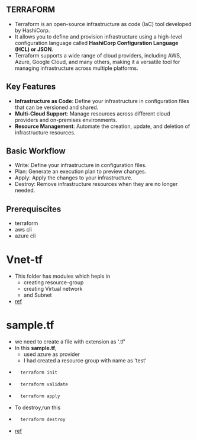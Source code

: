 TERRAFORM 
-----------
* Terraform is an open-source infrastructure as code (IaC) tool developed by HashiCorp. 
* It allows you to define and provision infrastructure using a high-level configuration language called **HashiCorp Configuration Language (HCL) or JSON**. 
* Terraform supports a wide range of cloud providers, including AWS, Azure, Google Cloud, and many others, making it a versatile tool for managing infrastructure across multiple platforms.
## Key Features
* **Infrastructure as Code**: Define your infrastructure in configuration files that can be versioned and shared.
* **Multi-Cloud Support**: Manage resources across different cloud providers and on-premises environments.
* **Resource Management**: Automate the creation, update, and deletion of infrastructure resources.
## Basic Workflow
* Write: Define your infrastructure in configuration files.
* Plan: Generate an execution plan to preview changes.
* Apply: Apply the changes to your infrastructure.
* Destroy: Remove infrastructure resources when they are no longer needed.
## Prerequiscites
* terraform 
* aws cli
* azure cli
# Vnet-tf
* This folder has modules which hepls in
   * creating resource-group
   * creating Virtual network
   * and Subnet 
* [ref](https://github.com/Srikanthkovuri/azure-terraform/tree/main/Vnet-tf)
# sample.tf
* we need to create a file with extension as '.tf'
* In this **sample.tf**,
   * used azure as provider 
   * I had created a resource group with name as 'test'
* ```bash
    terraform init
    ```
* ```bash
    terraform validate
    ```
* ```bash
    terraform apply
    ```
* To destroy,run this
* ```bash
    terraform destroy
    ```
* [ref](https://github.com/Srikanthkovuri/azure-terraform/blob/main/sample.tf)
